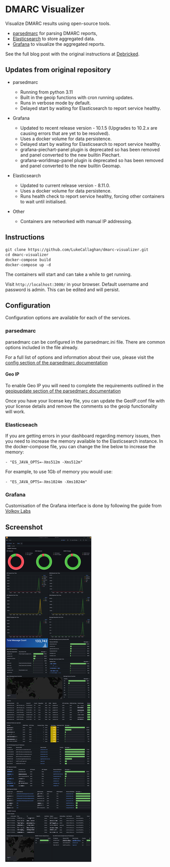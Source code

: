 # DMARC Visualizer

Visualize DMARC results using open-source tools.

* [parsedmarc](https://github.com/domainaware/parsedmarc) for parsing DMARC reports,
* [Elasticsearch](https://www.elastic.co/) to store aggregated data.
* [Grafana](https://grafana.com/) to visualize the aggregated reports.

See the full blog post with the original instructions at [Debricked](https://debricked.com/blog/2020/05/14/analyse-and-visualize-dmarc-results-using-open-source-tools/).

## Updates from original repository

* parsedmarc
  * Running from python 3.11
  * Built in the geoip functions with cron running updates.
  * Runs in verbose mode by default.
  * Delayed start by waiting for Elasticsearch to report service healthy.

* Grafana
  * Updated to recent release version - 10.1.5 (Upgrades to 10.2.x are causing errors that are yet to be resolved).
  * Uses a docker volume for data persistence.
  * Delayed start by waiting for Elasticsearch to report service healthy.
  * grafana-piechart-panel plugin is deprecated so has been removed and panel converted to the new builtin Piechart.
  * grafana-worldmap-panel plugin is deprecated so has been removed and panel converted to the new builtin Geomap.

* Elasticsearch
  * Updated to current release version - 8.11.0.
  * Uses a docker volume for data persistence.
  * Runs health check to report service healthy, forcing other containers to wait until initialised.

* Other
  * Containers are networked with manual IP addressing.

## Instructions

```shell
git clone https://github.com/LukeCallaghan/dmarc-visualizer.git
cd dmarc-visualizer
docker-compose build
docker-compose up -d
```

The containers will start and can take a while to get running.

Visit `http://localhost:3000/` in your browser. Default username and password is admin. This can be edited and will persist.

## Configuration

Configuration options are available for each of the services.

### parsedmarc

parsedmarc can be configured in the parsedmarc.ini file. There are common options included in the file already.

For a full list of options and information about their use, please visit the [config section of the parsedmarc documentation](https://domainaware.github.io/parsedmarc/usage.html#configuration-file)

#### Geo IP

To enable Geo IP you will need to complete the requirements outlined in the [geoipupdate section of the parsedmarc documentation](https://domainaware.github.io/parsedmarc/installation.html#geoipupdate-setup)

Once you have your license key file, you can update the GeoIP.conf file with your license details and remove the comments so the geoip functionality will work.

### Elasticseach

If you are getting errors in your dashboard regarding memory issues, then you need to increase the memory available to the Elasticsearch instance. In the docker-compose file, you can change the line below to increase the memory:

`- "ES_JAVA_OPTS=-Xms512m -Xms512m"`

For example, to use 1Gb of memory you would use:

`- "ES_JAVA_OPTS=-Xms1024m -Xms1024m"`

### Grafana

Customisation of the Grafana interface is done by following the guide from [Volkov Labs](https://volkovlabs.io/blog/how-to-customize-the-grafana-user-interface-8d70a42dc2b6/)

## Screenshot

![Screenshot of Grafana dashboard](/big_screenshot.png)
